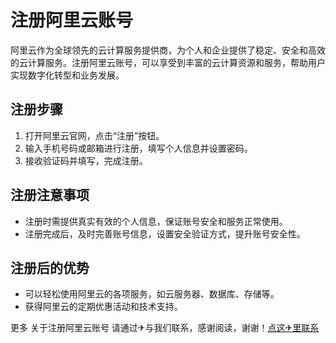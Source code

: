 # 注册阿里云账号

阿里云作为全球领先的云计算服务提供商，为个人和企业提供了稳定、安全和高效的云计算服务。注册阿里云账号，可以享受到丰富的云计算资源和服务，帮助用户实现数字化转型和业务发展。

## 注册步骤

1. 打开阿里云官网，点击“注册”按钮。
2. 输入手机号码或邮箱进行注册，填写个人信息并设置密码。
3. 接收验证码并填写，完成注册。

## 注册注意事项

- 注册时需提供真实有效的个人信息，保证账号安全和服务正常使用。
- 注册完成后，及时完善账号信息，设置安全验证方式，提升账号安全性。

## 注册后的优势

- 可以轻松使用阿里云的各项服务，如云服务器、数据库、存储等。
- 获得阿里云的定期优惠活动和技术支持。

更多 关于注册阿里云账号 请通过✈与我们联系，感谢阅读，谢谢！[点这✈里联系](https://gg.k02.cc)